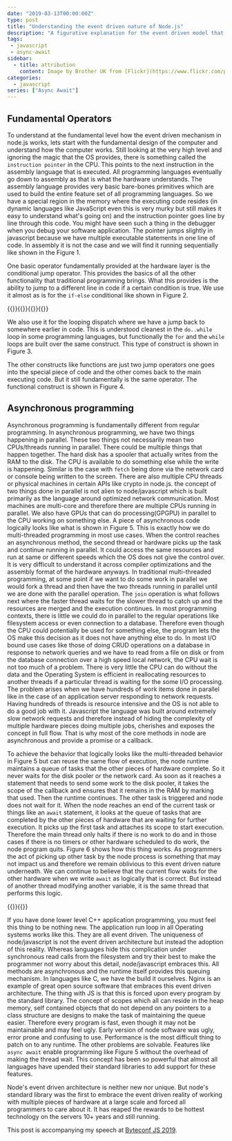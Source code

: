```yaml
---
date: "2019-03-13T00:00:00Z"
type: post
title: "Understanding the event driven nature of Node.js"
description: "A figurative explanation for the event driven model that is present in node.js"
tags:
 - javascript
 - async-await
sidebar:
  - title: attribution
    content: Image by Brother UK from [Flickr](https://www.flickr.com/photos/brother-uk/33064183161)
categories:
  - javascript
series: ["Async Await"]
---
```


## Fundamental Operators

To understand at the fundamental level how the event driven mechanism in node.js works, lets start with the fundamental design of the computer and understand how the computer works. Still looking at the very high level and ignoring the magic that the OS provides, there is something called the `instruction pointer` in the CPU. This points to the next instruction in the assembly language that is executed. All programming languages eventually go down to assembly as that is what the hardware understands. The assembly language provides very basic bare-bones primitives which are used to build the entire feature set of all programming languages. So we have a special region in the memory where the executing code resides (in dynamic languages like JavaScript even this is very murky but still makes it easy to understand what's going on) and the instruction pointer goes line by line through this code. You might have seen such a thing in the debugger when you debug your software application. The pointer jumps slightly in javascript because we have multiple executable statements in one line of code. In assembly it is not the case and we will find it running sequentially like shown in the Figure 1.

One basic operator fundamentally provided at the hardware layer is the conditional jump operator. This provides the basics of all the other functionality that traditional programming brings. What this provides is the ability to jump to a different line in code if a certain condition is true. We use it almost as is for the `if-else` conditional like shown in Figure 2.
<div class="items-4">{{<fig alt="Sequential Execution" width="300" height="365" nomin="true" src="sequential.gif" title="Sequential Execution" >}}{{<fig alt="Conditional Execution" width="300" height="365" nomin="true" src="conditional.gif" title="Conditional Execution" >}}{{<fig alt="Loop Execution" width="300" height="365" nomin="true" src="loop.gif" title="Loop Execution" >}}{{<fig alt="Function Execution" width="300" height="365" nomin="true" src="function.gif" title="Function Execution" >}}</div>

We also use it for the looping dispatch where we have a jump back to somewhere earlier in code. This is understood cleanest in the `do..while` loop in some programming languages, but functionally the `for` and the `while` loops are built over the same construct. This type of construct is shown in Figure 3.

The other constructs like functions are just two jump operators one goes into the special piece of code and the other comes back to the main executing code. But it still fundamentally is the same operator. The functional construct is shown in Figure 4.

## Asynchronous programming
Asynchronous programming is fundamentally different from regular programming. In asynchronous programming, we have two things happening in parallel. These two things not necessarily mean two CPUs/threads running in parallel. There could be multiple things that happen together. The hard disk has a spooler that actually writes from the RAM to the disk. The CPU is available to do something else while the write is happening. Similar is the case with `fetch` being done via the network card or console being written to the screen. There are also multiple CPU threads or physical machines in certain APIs like crypto in node.js. the concept of two things done in parallel is not alien to node/javascript which is built primarily as the language around optimized network communication. Most machines are multi-core and therefore there are multiple CPUs running in parallel. We also have GPUs that can do processing(GPGPU) in parallel to the CPU working on something else.
A piece of asynchronous code logically looks like what is shown in Figure 5. This is exactly how we do multi-threaded programming in most use cases. When the control reaches an asynchronous method, the second thread or hardware picks up the task and continue running in parallel. It could access the same resources and run at same or different speeds which the OS does not give the control over. It is very difficult to understand it across compiler optimizations and the assembly format of the hardware anyways. In traditional multi-threaded programming, at some point if we want to do some work in parallel we would fork a thread and then have the two threads running in parallel until we are done with the parallel operation. The `join` operation is what follows next where the faster thread waits for the slower thread to catch up and the resources are merged and the execution continues.
In most programming contexts, there is little we could do in parallel to the regular operations like filesystem access or even connection to a database. Therefore even though the CPU could potentially be used for something else, the program lets the OS make this decision as it does not have anything else to do. In most I/O bound use cases like those of doing CRUD operations on a database in response to network queries and we have to read from a file on disk or from the database connection over a high speed local network, the CPU wait is not too much of a problem. There is very little the CPU can do without the data and the Operating System is efficient in reallocating resources to another threads if a particular thread is waiting for the some I/O processing. The problem arises when we have hundreds of work items done in parallel like in the case of an application server responding to network requests. Having hundreds of threads is resource intensive and the OS is not able to do a good job with it. Javascript the language was built around extremely slow network requests and therefore instead of hiding the complexity of multiple hardware pieces doing multiple jobs, cherishes and exposes the concept in full flow. That is why most of the core methods in node are asynchronous and provide a promise or a callback.

To achieve the behavior that logically looks like the multi-threaded behavior in Figure 5 but can reuse the same flow of execution, the node runtime maintains a queue of tasks that the other pieces of hardware complete. So it never waits for the disk pooler or the network card. As soon as it reaches a statement that needs to send some work to the disk pooler, it takes the scope of the callback and ensures that it remains in the RAM by marking that used. Then the runtime continues. The other task is triggered and node does not wait for it. When the node reaches an end of the current task or things like an `await` statement, it looks at the queue of tasks that are completed by the other pieces of hardware that are waiting for further execution. It picks up the first task and attaches its scope to start execution. Therefore the main thread only halts if there is no work to do and in those cases if there is no timers or other hardware scheduled to do work, the node program quits. Figure 6 shows how this thing works. As programmers the act of picking up other task by the node process is something that may not impact us and therefore we remain oblivious to this event driven nature underneath. We can continue to believe that the current flow waits for the other hardware when we write `await` as logically that is correct. But instead of another thread modifying another variable, it is the same thread that performs this logic.

<div class="items-2">
{{<fig alt="Logical Async" width="300" height="365" nomin="true" src="logical.gif" title="Logical Async" >}}{{<fig alt="Event Driven Async" width="300" height="365" nomin="true" src="event-driven.gif" title="Event Driven Async" >}}
</div>

If you have done lower level C++ application programming, you must feel this thing to be nothing new. The application run loop in all Operating systems works like this. They are all event driven. The uniqueness of node/javascript is not the event driven architecture but instead the adoption of this reality. Whereas languages hide this complication under synchronous read calls from the filesystem and try their best to make the programmer not worry about this detail, node/javascript embraces this. All methods are asynchronous and the runtime itself provides this queuing mechanism. In languages like C, we have the build it ourselves. Nginx is an example of great open source software that embraces this event driven architecture. The thing with JS is that this is forced upon every program by the standard library. The concept of scopes which all can reside in the heap memory, self contained objects that do not depend on any pointers to a class structure are designs to make the task of maintaining the queue easier. Therefore every program is fast, even though it may not be maintainable and may feel ugly. Early version of node software was ugly, error prone and confusing to use. Performance is the most difficult thing to patch on to any runtime. The other problems are solvable. Features like `async await` enable programming like Figure 5 without the overhead of making the thread wait. This concept has been so powerful that almost all languages have upended their standard libraries to add support for these features.

Node's event driven architecture is neither new nor unique. But node's standard library was the first to embrace the event driven reality of working with multiple pieces of hardware at a large scale and forced all programmers to care about it. It has reaped the rewards to be hottest technology on the servers 10+ years and still running.

This post is accompanying my speech at [Byteconf JS 2019](https://www.byteconf.com/js-2019).

